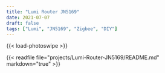 ```yaml
---
title: "Lumi Router JN5169"
date: 2021-07-07
draft: false
tags: ["Lumi", "JN5169", "Zigbee", "DIY"]
---
```

{{< load-photoswipe >}}

{{< readfile file="projects/Lumi-Router-JN5169/README.md" markdown="true" >}}
